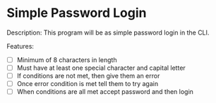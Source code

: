 # Simple Password Login

Description: This program will be as simple password login in the CLI.

Features:
- [ ] Minimum of 8 characters in length
- [ ] Must have at least one special character and capital letter
- [ ] If conditions are not met, then give them an error
- [ ] Once error condition is met tell them to try again
- [ ] When conditions are all met accept password and then login
